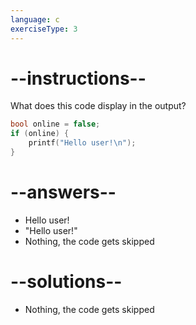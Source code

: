 ```yaml
---
language: c
exerciseType: 3
---
```


# --instructions--

What does this code display in the output?
```c
bool online = false;
if (online) {
	printf("Hello user!\n");
}
```

# --answers--

- Hello user!
- "Hello user!"
- Nothing, the code gets skipped

# --solutions--

- Nothing, the code gets skipped
